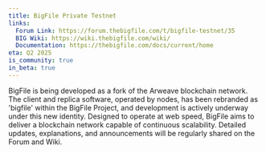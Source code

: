 ```yaml
---
title: BigFile Private Testnet
links:
  Forum Link: https://forum.thebigfile.com/t/bigfile-testnet/35
  BIG Wiki: https://wiki.thebigfile.com/wiki/
  Documentation: https://thebigfile.com/docs/current/home
eta: Q2 2025
is_community: true
in_beta: true
---
```


BigFile is being developed as a fork of the Arweave blockchain network. The client and replica software, operated by nodes, has been rebranded as 'bigfile' within the BigFile Project, and development is actively underway under this new identity. Designed to operate at web speed, BigFile aims to deliver a blockchain network capable of continuous scalability. Detailed updates, explanations, and announcements will be regularly shared on the Forum and Wiki.
